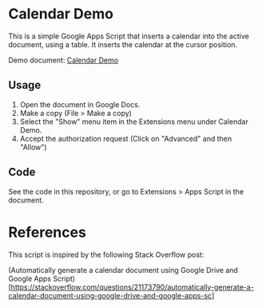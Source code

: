 # Calendar Demo

This is a simple Google Apps Script that inserts a calendar into the active document, using a table. It inserts the calendar at the cursor position.

Demo document: [Calendar Demo](https://docs.google.com/document/d/1ddNU1crHk-n1d6nYfAAXr-XKTW9iFaR6mESABCQfGPs)

## Usage

1. Open the document in Google Docs.
2. Make a copy (File > Make a copy)
3. Select the "Show" menu item in the Extensions menu under Calendar Demo.
4. Accept the authorization request (Click on "Advanced" and then "Allow")

## Code

See the code in this repository, or go to Extensions > Apps Script in the document.

# References

This script is inspired by the following Stack Overflow post:

(Automatically generate a calendar document using Google Drive and Google Apps Script)[https://stackoverflow.com/questions/21173790/automatically-generate-a-calendar-document-using-google-drive-and-google-apps-sc]